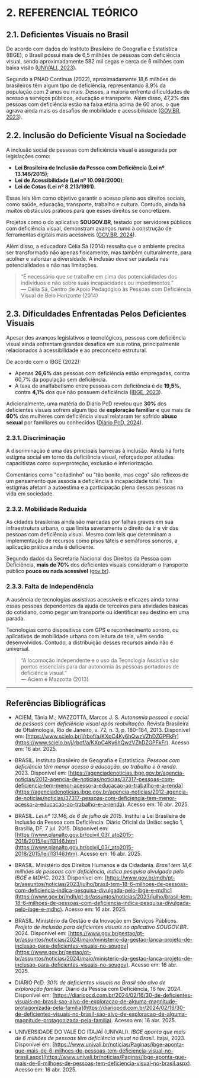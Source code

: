# 2. REFERENCIAL TEÓRICO

## 2.1. Deficientes Visuais no Brasil

De acordo com dados do Instituto Brasileiro de Geografia e Estatística (IBGE), o Brasil possui mais de 6,5 milhões de pessoas com deficiência visual, sendo aproximadamente 582 mil cegas e cerca de 6 milhões com baixa visão ([UNIVALI, 2023](https://www.univali.br/noticias/Paginas/ibge-aponta-que-mais-de-6-milhoes-de-pessoas-tem-deficiencia-visual-no-brasil.aspx)).

Segundo a PNAD Contínua (2022), aproximadamente 18,6 milhões de brasileiros têm algum tipo de deficiência, representando 8,9% da população com 2 anos ou mais. Desses, a maioria enfrenta dificuldades de acesso a serviços públicos, educação e transporte. Além disso, 47,2% das pessoas com deficiência estão na faixa etária acima de 60 anos, o que agrava ainda mais os desafios de mobilidade e acessibilidade ([GOV.BR, 2023](https://www.gov.br/mdh/pt-br/assuntos/noticias/2023/julho/brasil-tem-18-6-milhoes-de-pessoas-com-deficiencia-indica-pesquisa-divulgada-pelo-ibge-e-mdhc)).

## 2.2. Inclusão do Deficiente Visual na Sociedade

A inclusão social de pessoas com deficiência visual é assegurada por legislações como:

- **Lei Brasileira de Inclusão da Pessoa com Deficiência (Lei nº 13.146/2015)**;
- **Lei de Acessibilidade (Lei nº 10.098/2000)**;
- **Lei de Cotas (Lei nº 8.213/1991)**.

Essas leis têm como objetivo garantir o acesso pleno aos direitos sociais, como saúde, educação, transporte, trabalho e cultura. Contudo, ainda há muitos obstáculos práticos para que esses direitos se concretizem.

Projetos como o do aplicativo **SOUGOV.BR**, testado por servidores públicos com deficiência visual, demonstram avanços rumo à construção de ferramentas digitais mais acessíveis ([GOV.BR, 2024](https://www.gov.br/gestao/pt-br/assuntos/noticias/2024/maio/ministerio-da-gestao-lanca-projeto-de-inclusao-para-deficientes-visuais-no-sougov)).

Além disso, a educadora Célia Sá (2014) ressalta que o ambiente precisa ser transformado não apenas fisicamente, mas também culturalmente, para acolher e valorizar a diversidade. A inclusão deve ser pautada nas potencialidades e não nas limitações.

> “É necessário que se trabalhe em cima das potencialidades dos indivíduos e não sobre suas incapacidades ou impedimentos.”  
> — Célia Sá, Centro de Apoio Pedagógico às Pessoas com Deficiência Visual de Belo Horizonte (2014)

## 2.3. Dificuldades Enfrentadas Pelos Deficientes Visuais

Apesar dos avanços legislativos e tecnológicos, pessoas com deficiência visual ainda enfrentam grandes desafios em sua rotina, principalmente relacionados à acessibilidade e ao preconceito estrutural.

De acordo com o IBGE (2022):

- Apenas **26,6%** das pessoas com deficiência estão empregadas, contra 60,7% da população sem deficiência.
- A taxa de analfabetismo entre pessoas com deficiência é de **19,5%**, contra **4,1%** dos que não possuem deficiência ([IBGE, 2023](https://agenciadenoticias.ibge.gov.br/agencia-noticias/2012-agencia-de-noticias/noticias/37317-pessoas-com-deficiencia-tem-menor-acesso-a-educacao-ao-trabalho-e-a-renda)).

Adicionalmente, uma matéria do Diário PcD revelou que **30%** dos deficientes visuais sofrem algum tipo de **exploração familiar** e que mais de **60%** das mulheres com deficiência visual relataram ter sofrido **abuso sexual** por familiares ou conhecidos ([Diário PcD, 2024](https://diariopcd.com.br/2024/02/16/30-de-deficientes-visuais-no-brasil-sao-alvo-de-exploracao-de-alguma-magnitude-protagonizada-pela-familia)).

### 2.3.1. Discriminação

A discriminação é uma das principais barreiras à inclusão. Ainda há forte estigma social em torno da deficiência visual, reforçado por atitudes capacitistas como superproteção, exclusão e inferiorização.

Comentários como "coitadinho" ou "tão bonito, mas cego" são reflexos de um pensamento que associa a deficiência à incapacidade total. Tais estigmas afetam a autoestima e a participação plena dessas pessoas na vida em sociedade.

### 2.3.2. Mobilidade Reduzida

As cidades brasileiras ainda são marcadas por falhas graves em sua infraestrutura urbana, o que limita severamente o direito de ir e vir das pessoas com deficiência visual. Mesmo com leis que determinam a implementação de recursos como pisos táteis e semáforos sonoros, a aplicação prática ainda é deficiente.

Segundo dados da Secretaria Nacional dos Direitos da Pessoa com Deficiência, **mais de 70%** dos deficientes visuais consideram o transporte público **pouco ou nada acessível** ([gov.br](https://www.gov.br/mdh/pt-br)).

### 2.3.3. Falta de Independência

A ausência de tecnologias assistivas acessíveis e eficazes ainda torna essas pessoas dependentes da ajuda de terceiros para atividades básicas do cotidiano, como pegar um transporte ou identificar seu destino em uma parada.

Tecnologias como dispositivos com GPS e reconhecimento sonoro, ou aplicativos de mobilidade urbana com leitura de tela, vêm sendo desenvolvidos. Contudo, a distribuição desses recursos ainda não é universal.

> “A locomoção independente e o uso da Tecnologia Assistiva são pontos essenciais para dar autonomia às pessoas portadoras de deficiência visual.”  
> — Aciem e Mazzotta (2013)

---

## Referências Bibliográficas

- ACIEM, Tânia M.; MAZZOTTA, Marcos J. S. *Autonomia pessoal e social de pessoas com deficiência visual após reabilitação*. Revista Brasileira de Oftalmologia, Rio de Janeiro, v. 72, n. 3, p. 180–184, 2013. Disponível em: [https://www.scielo.br/j/rbof/a/KXpC4Ky6hQwzVZhDZGPFkFr](https://www.scielo.br/j/rbof/a/KXpC4Ky6hQwzVZhDZGPFkFr). Acesso em: 16 abr. 2025.

- BRASIL. Instituto Brasileiro de Geografia e Estatística. *Pessoas com deficiência têm menor acesso à educação, ao trabalho e à renda*. 2023. Disponível em: [https://agenciadenoticias.ibge.gov.br/agencia-noticias/2012-agencia-de-noticias/noticias/37317-pessoas-com-deficiencia-tem-menor-acesso-a-educacao-ao-trabalho-e-a-renda](https://agenciadenoticias.ibge.gov.br/agencia-noticias/2012-agencia-de-noticias/noticias/37317-pessoas-com-deficiencia-tem-menor-acesso-a-educacao-ao-trabalho-e-a-renda). Acesso em: 16 abr. 2025.

- BRASIL. *Lei nº 13.146, de 6 de julho de 2015*. Institui a Lei Brasileira de Inclusão da Pessoa com Deficiência. Diário Oficial da União: seção 1, Brasília, DF, 7 jul. 2015. Disponível em: [https://www.planalto.gov.br/ccivil_03/_ato2015-2018/2015/lei/l13146.htm](https://www.planalto.gov.br/ccivil_03/_ato2015-2018/2015/lei/l13146.htm). Acesso em: 16 abr. 2025.

- BRASIL. Ministério dos Direitos Humanos e da Cidadania. *Brasil tem 18,6 milhões de pessoas com deficiência, indica pesquisa divulgada pelo IBGE e MDHC*. 2023. Disponível em: [https://www.gov.br/mdh/pt-br/assuntos/noticias/2023/julho/brasil-tem-18-6-milhoes-de-pessoas-com-deficiencia-indica-pesquisa-divulgada-pelo-ibge-e-mdhc](https://www.gov.br/mdh/pt-br/assuntos/noticias/2023/julho/brasil-tem-18-6-milhoes-de-pessoas-com-deficiencia-indica-pesquisa-divulgada-pelo-ibge-e-mdhc). Acesso em: 16 abr. 2025.

- BRASIL. Ministério da Gestão e da Inovação em Serviços Públicos. *Projeto de inclusão para deficientes visuais no aplicativo SOUGOV.BR*. 2024. Disponível em: [https://www.gov.br/gestao/pt-br/assuntos/noticias/2024/maio/ministerio-da-gestao-lanca-projeto-de-inclusao-para-deficientes-visuais-no-sougov](https://www.gov.br/gestao/pt-br/assuntos/noticias/2024/maio/ministerio-da-gestao-lanca-projeto-de-inclusao-para-deficientes-visuais-no-sougov). Acesso em: 16 abr. 2025.

- DIÁRIO PcD. *30% de deficientes visuais no Brasil são alvo de exploração familiar*. Diário da Pessoa com Deficiência, 16 fev. 2024. Disponível em: [https://diariopcd.com.br/2024/02/16/30-de-deficientes-visuais-no-brasil-sao-alvo-de-exploracao-de-alguma-magnitude-protagonizada-pela-familia](https://diariopcd.com.br/2024/02/16/30-de-deficientes-visuais-no-brasil-sao-alvo-de-exploracao-de-alguma-magnitude-protagonizada-pela-familia). Acesso em: 16 abr. 2025.

- UNIVERSIDADE DO VALE DO ITAJAÍ (UNIVALI). *IBGE aponta que mais de 6 milhões de pessoas têm deficiência visual no Brasil*. Itajaí, 2023. Disponível em: [https://www.univali.br/noticias/Paginas/ibge-aponta-que-mais-de-6-milhoes-de-pessoas-tem-deficiencia-visual-no-brasil.aspx](https://www.univali.br/noticias/Paginas/ibge-aponta-que-mais-de-6-milhoes-de-pessoas-tem-deficiencia-visual-no-brasil.aspx). Acesso em: 16 abr. 2025.

